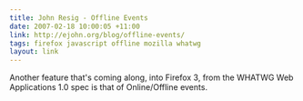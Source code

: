 ```yaml
---
title: John Resig - Offline Events
date: 2007-02-18 10:00:05 +11:00
link: http://ejohn.org/blog/offline-events/
tags: firefox javascript offline mozilla whatwg
layout: link
---
```

Another feature that's coming along, into Firefox 3, from the WHATWG Web Applications 1.0 spec is that of Online/Offline events.
